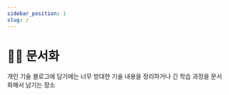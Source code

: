 ```yaml
---
sidebar_position: 1
slug: /
---
```


# 👨‍💻 문서화

개인 기술 블로그에 담기에는 너무 방대한 기술 내용을 정리하거나 긴 학습 과정을 문서화해서 남기는 장소
